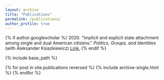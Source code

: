 ```yaml
---
layout: archive
title: "Publications"
permalink: /publications/
author_profile: true
---
```


{% if author.googlescholar %}
  2020\. "Implicit and explicit state attachment among single and dual American citizens." _Politics, Groups, and Identities_ (with Aleksander Ksiazkiewicz) <u><a href="{{https://doi.org/10.1080/21565503.2020.1789884}}">Link</a>.</u>
{% endif %}

{% include base_path %}

{% for post in site.publications reversed %}
  {% include archive-single.html %}
{% endfor %}
